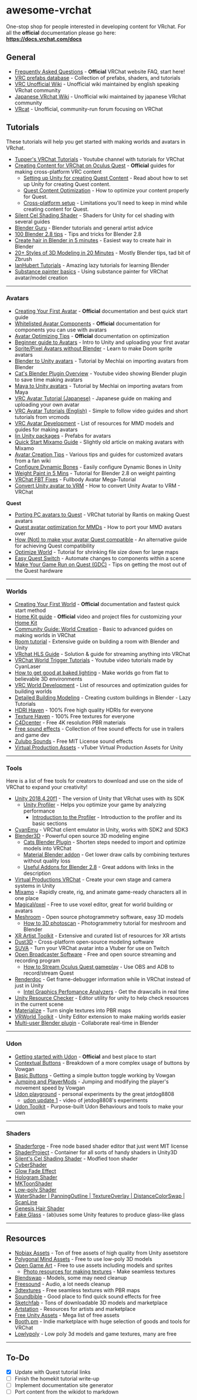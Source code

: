 # awesome-vrchat

One-stop shop for people interested in developing content for VRchat. For all the **official** documentation please go here: **<https://docs.vrchat.com/docs>**


## General

- [Frequently Asked Questions](https://docs.vrchat.com/docs/frequently-asked-questions) - **Official** VRChat website FAQ, start here!	
- [VRC prefabs database](https://tinyurl.com/vrcprefabs) - Collection of prefabs, shaders, and tutorials
- [VRC Unofficial Wiki](http://vrchat.wikidot.com/) - Unofficial wiki maintained by english speaking VRchat community
- [Japanese VRchat Wiki](https://vrcworld.wiki.fc2.com) - Unofficial wiki maintained by japanese VRchat community
- [VRcat](https://vrcat.club) - Unofficial, community-run forum focusing on VRChat

## Tutorials

These tutorials will help you get started with making worlds and avatars in VRchat.

- [Tupper's VRChat Tutorials](https://www.youtube.com/channel/UCVxjI7B8uhcKqj75nVkm_oA) - Youtube channel with tutorials for VRChat
- [Creating Content for VRChat on Oculus Quest](https://docs.vrchat.com/docs/creating-content-for-the-oculus-quest) - **Official** guides for making cross-platform VRC content
  - [Setting up Unity for creating Quest Content](https://docs.vrchat.com/docs/setting-up-unity-for-creating-quest-content) - Read about how to set up Unity for creating Quest content.
  - [Quest Content Optimization](https://docs.vrchat.com/docs/quest-content-optimization) - How to optimize your content properly for Quest.
  - [Cross-platform setup](https://docs.vrchat.com/docs/cross-platform-setup) - Limitations you'll need to keep in mind while creating content for Quest.
- [Silent Cel Shading Shader](https://gitlab.com/s-ilent/SCSS) - Shaders for Unity for cel shading with several guides
- [Blender Guru](https://www.youtube.com/user/AndrewPPrice) - Blender tutorials and general artist advice
- [100 Blender 2.8 tips](https://youtu.be/_9dEqM3H31g) - Tips and tricks for Blender 2.8
- [Create hair in Blender in 5 minutes](https://youtu.be/BqWYgrXw7Jk) - Easiest way to create hair in Blender
- [20+ Styles of 3D Modeling in 20 Minutes](https://www.youtube.com/watch?v=DeHasEMCzcc) - Mostly Blender tips, tad bit of Zbrush
- [IanHubert Tutorials](https://www.youtube.com/channel/UCbmxZRQk-X0p-TOxd6PEYJA) - Amazing lazy tutorials for learning Blender
- [Substance painter basics](https://www.youtube.com/watch?v=L6f87psKYyk) - Using substance painter for VRChat avatar/model creation


---

### Avatars

- [Creating Your First Avatar](https://docs.vrchat.com/docs/creating-your-first-avatar) - **Official** documentation and best quick start guide
- [Whitelisted Avatar Components](https://docs.vrchat.com/docs/whitelisted-avatar-components) - **Official** documentation for components you can use with avatars
- [Avatar Optimizing Tips](https://docs.vrchat.com/docs/avatar-optimizing-tips) - **Official** documentation on optimization
- [Beginner guide to Avatars](https://github.com/madjin/awesome-vrchat/blob/master/guides/avatars/intro-avatars.md) - Intro to Unity and uploading your first avatar
- [Sprite/Pixel Avatars without Blender](https://youtu.be/IsYfTway-Y4) - Learn to make Doom sprite avatars
- [Blender to Unity avatars](https://docs.google.com/document/d/1W5KFa_aszCMrJaFD8mb9a-GHYO4X4S9M63GjM4UwuEw/pub) - Tutorial by Mechlai on importing avatars from Blender
- [Cat's Blender Plugin Overview](https://www.youtube.com/watch?v=0gu0kEj2xwA) - Youtube video showing Blender plugin to save time making avatars
- [Maya to Unity avatars](https://docs.google.com/document/d/1LdxE2Ke9svZqPnlwTYwturwd0Fb7j00_YiO0dX49x2E/pub) - Tutorial by Mechlai on importing avatars from Maya
- [VRC Avatar Tutorial (Japanese)](https://github.com/tuki9ko/vrc_avater_tutorial) - Japanese guide on making and uploading your own avatar
- [VRC Avatar Tutorials (English)](https://vrcmods.com/tutorials) - Simple to follow video guides and short tutorials from vrcmods
- [VRC Avatar Development](https://pastebin.com/RVFPhim0) - List of resources for MMD models and guides for making avatars
- [lin Unity packages](https://github.com/oofdesu/lin-unity-packages) - Prefabs for avatars
- [Quick Start Mixamo Guide](https://vrchat.fandom.com/wiki/Quick_Start_-_Mixamo_Avatar_Creation) - Slightly old article on making avatars with Mixamo
- [Avatar Creation Tips](https://vrchat.fandom.com/wiki/Avatar_Creation) - Various tips and guides for customized avatars from a fan wiki
- [Configure Dynamic Bones](https://youtu.be/oO_SQsjPT5A) - Easily configure Dynamic Bones in Unity
- [Weight Paint in 5 Mins](https://www.youtube.com/watch?v=rG82fogtuCg) - Tutorial for Blender 2.8 on weight painting
- [VRChat FBT Fixes](https://www.youtube.com/watch?v=2sfTEBAl8sA&feature=youtu.be) - Fullbody Avatar Mega-Tutorial
- [Convert Unity avatar to VRM](https://www.youtube.com/watch?v=gUzozuTABmY) - How to convert Unity Avatar to VRM - VRChat

**Quest**

- [Porting PC avatars to Quest](https://www.youtube.com/watch?v=qVHYs3CsiyU) - 	VRChat tutorial by Rantis on making Quest avatars
- [Quest avatar optimization for MMDs](https://www.youtube.com/watch?v=vK5gVkRXU1I) - How to port your MMD avatars over
- [How (Not) to make your avatar Quest compatible](https://www.youtube.com/watch?v=NBysgz_ob9I) - An alternative guide for achieving Quest compatibility
- [Optimize World](https://www.reddit.com/r/VRchat/comments/e3owxo/tutorial_how_to_shrink_a_maps_file_size_from/) - Tutorial for shrinking file size down for large maps
- [Easy Quest Switch](https://github.com/JordoVR/EasyQuestSwitch) - Automate changes to components within a scene
- [Make Your Game Run on Quest (GDC)](https://youtu.be/3T--5SdLdjE) - Tips on getting the most out of the Quest hardware

---

### Worlds

- [Creating Your First World](https://docs.vrchat.com/docs/creating-your-first-world) - **Official** documentation and fastest quick start method
- [Home Kit guide](https://docs.vrchat.com/docs/vrchat-home-kit) - **Official** video and project files for customizing your [Home Kit](https://assetstore.unity.com/packages/templates/tutorials/home-kit-vrchat-sdk-template-149278)
- [Community Guide: World Creation](http://vrchat.wikidot.com/worlds:home) - Basic to advanced guides on making worlds in VRChat
- [Room tutorial](https://github.com/rikeri/vrchat-room-tutorial) - Extensive guide on building a room with Blender and Unity
- [VRchat HLS Guide](https://github.com/kayteh/VRC_HLS) - Solution & guide for streaming anything into VRChat
- [VRChat World Trigger Tutorials](https://www.youtube.com/playlist?list=PLIoLQ-8wanr9jQWDUIs_2zshaDD_Lg-9R) - Youtube video tutorials made by CyanLaser
- [How to get good at baked lighting](https://vrcat.club/threads/xiexes-lighting-tutorial-how-to-get-good-at-baked-lighting-101.2081/) - Make worlds go from flat to believable 3D environments
- [VRC World Development](https://pastebin.com/vxNgrmhY) - List of resources and optimization guides for building worlds
- [Detailed Building Modeling](https://www.youtube.com/watch?v=22ZOvCv6lRU) - Creating custom buildings in Blender - Lazy Tutorials
- [HDRI Haven](https://hdrihaven.com/) - 100% Free high quality HDRIs for everyone
- [Texture Haven](https://texturehaven.com/) - 100% Free textures for everyone
- [C4Dcenter](https://c4dcenter.com/material-library/) - Free 4K resolution PBR materials
- [Free sound effects](https://99sounds.org/free-sound-effects/) - Collection of free sound effects for use in trailers and game dev
- [Zulubo Sounds](https://github.com/zulubo/Zulubo-Sounds) - Free MIT License sound effects
- [Virtual Production Assets](https://github.com/gm3/vTuber-Virtual-Production-Studio-Assets) - vTuber Virtual Production Assets for Unity

---

### Tools

Here is a list of free tools for creators to download and use on the side of VRChat to expand your creativity!

- [Unity 2018.4.20f1](https://docs.vrchat.com/docs/current-unity-version) - The version of Unity that VRchat uses with its SDK
  - [Unity Profiler](https://docs.unity3d.com/Manual/Profiler.html) - Helps you optimize your game by analyzing performance
    - [Introduction to the Profiler](https://learn.unity.com/tutorial/introduction-to-the-profiler) - Introduction to the profiler and its basic sections
- [CyanEmu](https://github.com/CyanLaser/CyanEmu) - VRChat client emulator in Unity, works with SDK2 and SDK3
- [Blender3D](https://www.blender.org/2-8/) - Powerful open source 3D modeling engine
  - [Cats Blender Plugin](https://github.com/michaeldegroot/cats-blender-plugin) - Shorten steps needed to import and optimize models into VRChat
  - [Material Blender addon](https://vrcat.club/threads/material-combiner-blender-addon-2-0-3-2.2255/) - Get lower draw calls by combining textures without quality loss
  - [Useful Addons for Blender 2.8](https://youtu.be/aTDF94CU5wc) - Great addons with links in the description
- [Virtual Productions VRChat](https://github.com/gm3/virtualproduction-vrchat) - Create your own stage and camera systems in Unity
- [Mixamo](https://www.mixamo.com/) - Rapidly create, rig, and animate game-ready characters all in one place
- [MagicaVoxel](https://ephtracy.github.io) - Free to use voxel editor, great for world building or avatars
- [Meshroom](https://alicevision.github.io/#meshroom) - Open source photogrammetry software, easy 3D models
  - [How to 3D photoscan](https://www.youtube.com/watch?v=k4NTf0hMjtY) - Photogrammetry tutorial for meshroom and Blender
- [XR Artist Toolkit](http://www.xrartisttoolkit.com) - Extensive and curated list of resources for XR artists
- [Dust3D](https://dust3d.org/) - Cross-platform open-source modeling software
- [SUVA](https://github.com/Guribo/SUVA/wiki/About) - Turn your VRChat avatar into a Vtuber for use on Twitch
- [Open Broadcaster Software](https://obsproject.com/) - Free and open source streaming and recording program
  - [How to Stream Oculus Quest gameplay](https://www.youtube.com/watch?v=Ora7OrQHwEs) - Use OBS and ADB to record/stream Quest
- [Renderdoc](https://renderdoc.org/) - Get frame-debugger information while in VRChat instead of just in Unity
  - [Intel Graphics Perfomance Analyzers](https://software.intel.com/en-us/gpa) - Get the drawcalls in real time
- [Unity Resource Checker](https://github.com/handcircus/Unity-Resource-Checker) - Editor utility for unity to help check resources in the current scene
- [Materialize](http://boundingboxsoftware.com/materialize/) - Turn single textures into PBR maps
- [VRWorld Toolkit](https://github.com/SudoOne/VRWorldToolkit) - Unity Editor extension to make making worlds easier 
- [Multi-user Blender plugin](https://multi-user.readthedocs.io/en/latest/index.html) - Collaborate real-time in Blender

---

### Udon

- [Getting started with Udon](https://ask.vrchat.com/t/getting-started-with-udon/80) - **Official** and best place to start
- [Contextual Buttons](https://www.youtube.com/watch?v=01a5qO60qlo) - Breakdown of a more complex usage of buttons by Vowgan
- [Basic Buttons](https://www.youtube.com/watch?v=GWv3zloRWY4) - Getting a simple button toggle working by Vowgan
- [Jumping and PlayerMods](https://www.youtube.com/watch?v=OventaglGCY) - Jumping and modifying the player's movement speed by Vowgan
- [Udon playground](https://github.com/jetdog8808/Udon-playground) - personal experiments by the great jetdog8808
  - [udon update 1](https://www.youtube.com/watch?v=F1RaRcawpdE&feature=youtu.be) - video of jetdog8808's experiments
- [Udon Toolkit](https://github.com/orels1/UdonToolkit) - Purpose-built Udon Behaviours and tools to make your own

---

### Shaders

- [Shaderforge](https://acegikmo.com/shaderforge/) - Free node based shader editor that just went MIT license
- [ShaderProject](https://github.com/ellioman/ShaderProject) - Container for all sorts of handy shaders in Unity3D
- [Silent's Cel Shading Shader](https://vrcat.club/threads/silents-cel-shading-shader.84/) - Modfied toon shader
- [CyberShader](https://vrcat.club/threads/sneps-cyber-shader-v2.66/)
- [Glow Fade Effect](https://github.com/Shealynntate/Glow_Fade_Effect)
- [Hologram Shader](https://github.com/andydbc/HologramShader)
- [MKToonShader](https://assetstore.unity.com/packages/vfx/shaders/mk-toon-free-68972)
- [Low-poly Shader](https://github.com/pavelkouril/unity-lowpoly-shader)
- [WaterShader |  PanningOutline |  TextureOverlay | DistanceColorSwap | ScanLine](https://github.com/synlogic/Syns-Unity-Shaders)
- [Genesis Hair Shader](http://standsurestudio.com/genesishair/)
- [Fake Glass](https://gitlab.com/s-ilent/fake-glass) - (ab)uses some Unity features to produce glass-like glass

---

## Resources

- [Nobiax Assets](https://assetstore.unity.com/publishers/4986) - Ton of free assets of high quality from Unity assetstore
- [Polygonal Mind Assets](https://www.polygonalmind.com/assets.html) - Free to use low-poly 3D models
- [Open Game Art](https://opengameart.org/) - Free to use assets including models and sprites
  - [Photo resources for making textures](https://opengameart.org/content/photo-resources-for-making-textures) - Make seamless textures
- [Blendswap](https://www.blendswap.com/) - Models, some may need cleanup
- [Freesound](https://freesound.org/) - Audio, a lot needs cleanup
- [3dtextures](https://3dtextures.me/) - Free seamless textures with PBR maps
- [Soundbible](http://soundbible.com/) - Good place to find quick sound effects for free
- [Sketchfab](https://sketchfab.com/feed) - Tons of downloadable 3D models and marketplace
- [Artstation](https://www.artstation.com/marketplace) - Resources for artists and marketplace
- [Free Unity Assets](http://www.procedural-worlds.com/blog/best-free-unity-assets-categorised-mega-list/) - Mega list of free assets
- [Booth.pm](https://booth.pm/en/search/VRChat) - Indie marketplace with huge selection of goods and tools for VRChat 
- [Lowlypoly](https://lowlypoly.com/) - Low poly 3d models and game textures, many are free

---

## To-Do

- [x] Update with Quest tutorial links
- [ ] Finish the homekit tutorial write-up
- [ ] Implement documentation site generator
- [ ] Port content from the wikidot to markdown 

